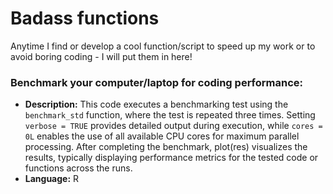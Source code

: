 # Badass functions
Anytime I find or develop a cool function/script to speed up my work or to avoid boring coding - I will put them in here!

### Benchmark your computer/laptop for coding performance:

 - **Description:** This code executes a benchmarking test using the `benchmark_std` function, where the test is repeated three times. Setting `verbose = TRUE` provides detailed output during execution, while `cores = 0L` enables the use of all available CPU cores for maximum parallel processing. After completing the benchmark, plot(res) visualizes the results, typically displaying performance metrics for the tested code or functions across the runs.
 - **Language:** R



